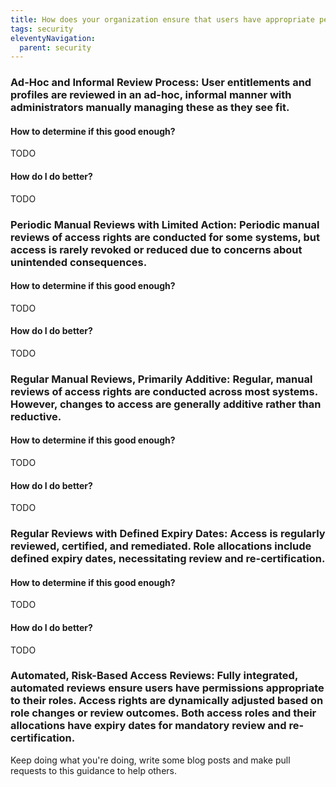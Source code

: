 ```yaml
---
title: How does your organization ensure that users have appropriate permissions aligned with their roles?
tags: security
eleventyNavigation:
  parent: security
---
```


### **Ad-Hoc and Informal Review Process:** User entitlements and profiles are reviewed in an ad-hoc, informal manner with administrators manually managing these as they see fit.

#### How to determine if this good enough?

TODO

#### How do I do better?

TODO

### **Periodic Manual Reviews with Limited Action:** Periodic manual reviews of access rights are conducted for some systems, but access is rarely revoked or reduced due to concerns about unintended consequences.

#### How to determine if this good enough?

TODO

#### How do I do better?

TODO

### **Regular Manual Reviews, Primarily Additive:** Regular, manual reviews of access rights are conducted across most systems. However, changes to access are generally additive rather than reductive.

#### How to determine if this good enough?

TODO

#### How do I do better?

TODO

### **Regular Reviews with Defined Expiry Dates:** Access is regularly reviewed, certified, and remediated. Role allocations include defined expiry dates, necessitating review and re-certification.

#### How to determine if this good enough?

TODO

#### How do I do better?

TODO

### **Automated, Risk-Based Access Reviews:** Fully integrated, automated reviews ensure users have permissions appropriate to their roles. Access rights are dynamically adjusted based on role changes or review outcomes. Both access roles and their allocations have expiry dates for mandatory review and re-certification.

Keep doing what you're doing, write some blog posts and make pull requests to this guidance to help others.
